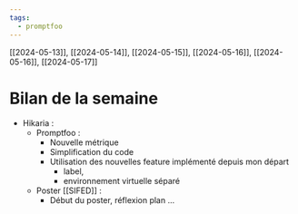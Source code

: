 ```yaml
---
tags:
  - promptfoo
---
```

[[2024-05-13]], [[2024-05-14]], [[2024-05-15]], [[2024-05-16]], [[2024-05-16]], [[2024-05-17]]
# Bilan de la semaine
* Hikaria :
	* Promptfoo :
		* Nouvelle métrique
		* Simplification du code
		* Utilisation des nouvelles feature implémenté depuis mon départ
			* label,
			* environnement virtuelle séparé
	* Poster [[SIFED]] :	
		* Début du poster, réflexion plan ...




